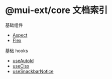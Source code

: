 # @mui-ext/core 文档索引

基础组件

- [Aspect](Aspect.md)
- [Flex](Flex.md)

基础 hooks

- [useAutoId](hooks.md#useautoid)
- [useClsx](hooks.md#useclsx)
- [useSnackbarNotice](hooks.md#usesnackbarnotice)
